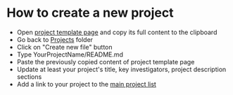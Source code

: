 # How to create a new project

- Open [project template page](https://github.com/NA-MIC/ProjectWeek/edit/master/27/Projects/Template/README.md) and copy its full content to the clipboard
- Go back to [Projects](./) folder
- Click on "Create new file" button
- Type YourProjectName/README.md
- Paste the previously copied content of project template page
- Update at least your project's title, key investigators, project description sections
- Add a link to your project to the [main project list](../../README.md#ProjectsList)

